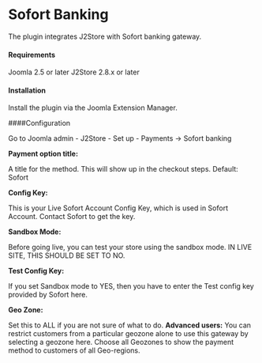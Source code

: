 # Sofort Banking

The plugin integrates J2Store with Sofort banking gateway.

#### Requirements

Joomla 2.5 or later
J2Store 2.8.x or later

#### Installation
Install the plugin via the Joomla Extension Manager.

####Configuration

Go to Joomla admin - J2Store - Set up - Payments -> Sofort banking

**Payment option title:**

A title for the method. This will show up in the checkout steps. Default: Sofort

**Config Key:**

This is your Live Sofort Account Config Key, which is used in Sofort Account. Contact Sofort to get the key.
	
**Sandbox Mode:**

Before going live, you can test your store using the sandbox mode. IN LIVE SITE, THIS SHOULD BE SET TO NO.

**Test Config Key:**

If you set Sandbox mode to YES, then you have to enter the Test config key provided by Sofort here.

**Geo Zone:**

Set this to ALL if you are not sure of what to do.
**Advanced users:** You can restrict customers from a particular geozone alone to use this gateway by selecting a geozone here.
Choose all Geozones to show the payment method to customers of all Geo-regions. 